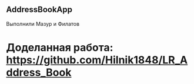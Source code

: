 ## AddressBookApp
Выполнили Мазур и Филатов
# Доделанная работа: https://github.com/Hilnik1848/LR_Address_Book
